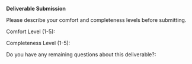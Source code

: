 **Deliverable Submission**

Please describe your comfort and completeness levels before submitting.

Comfort Level (1-5):

Completeness Level (1-5):

Do you have any remaining questions about this deliverable?:
